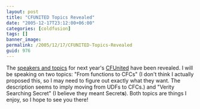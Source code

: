 ```yaml
---
layout: post
title: "CFUNITED Topics Revealed"
date: "2005-12-17T23:12:00+06:00"
categories: [coldfusion]
tags: []
banner_image: 
permalink: /2005/12/17/CFUNITED-Topics-Revealed
guid: 976
---
```


The <a href="http://cfunited.com/topics.cfm">speakers and topics</a> for next year's <a href="http://www.cfunited.com">CFUnited</a> have been revealed. I will be speaking on two topics: "From functions to CFCs" (I don't think I actually proposed this, so I may need to figure out exactly what they want. The description seems to imply moving from UDFs to CFCs.) and "Verity Searching Secret" (I believe they meant Secret<b>s</b>). Both topics are things I enjoy, so I hope to see you there!